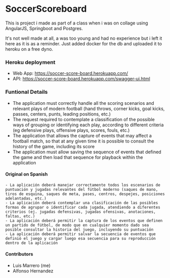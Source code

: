 # SoccerScoreboard

This is project i made as part of a class when i was on collage using AngularJS, Springboot and Postgres.

It's not well made at all, a was too young and had no experience but i left it here as it is as a reminder. Just added docker for the db and uploaded it to heroku on a free dyno.

### Heroku deployment

* Web App: https://soccer-score-board.herokuapp.com/
* API: https://soccer-score-board.herokuapp.com/swagger-ui.html

### Funtional Details  

- The application must correctly handle all the scoring scenarios and relevant plays of modern football (hand throws, corner kicks, goal kicks, passes, centers, punts, leading positions, etc.)
- The request required to contemplate a classification of the possible ways of grouping or identifying each play, according to different criteria (eg defensive plays, offensive plays, scores, fouls, etc.)
- The application that allows the capture of events that may affect a football match, so that at any given time it is possible to consult the history of the game, including its score
- The application must allow saving the sequence of events that defined the game and then load that sequence for playback within the application

#### Original on Spanish

````
- La aplicación deberá manejar correctamente todos los escenarios de puntuación y jugadas relevantes del fútbol moderno (saques de mano, tiros de esquina, saques de meta, pases, centros, despejes, posiciones adelantadas, etc.)
- La aplicación deberá contemplar una clasificación de las posibles formas de agrupar o identificar cada jugada, atendiendo a diferentes criterios (ej. jugadas defensivas, jugadas ofensivas, anotaciones, faltas, etc.)
- La aplicación deberá permitir la captura de los eventos que definen un partido de fútbol, de modo que en cualquier momento dado sea posible consultar la historia del juego, incluyendo su puntuación
- La aplicación deberá permitir salvar la secuencia de eventos que definió el juego y cargar luego esa secuencia para su reproducción dentro de la aplicación
````

#### Contributors

- Luis Marrero (me)
- Alfonso Hernandez